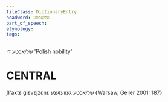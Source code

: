 ```yaml
---
fileClass: DictionaryEntry
headword: שליאַכטע
part_of_speech: 
etymology: 
tags: 
---
```

שליאַכטע
די
'Polish nobility'

CENTRAL
========

ʃl'axtɛ giɛvɛjzɛnɛ שליאַכטע געוועזענע {Warsaw, Geller 2001: 187}